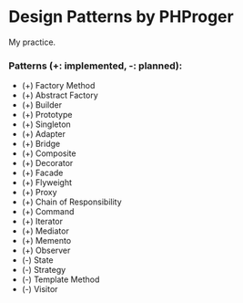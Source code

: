 # Design Patterns by PHProger

My practice.

### Patterns (+: implemented, -: planned):

 - (+) Factory Method
 - (+) Abstract Factory
 - (+) Builder
 - (+) Prototype
 - (+) Singleton
 - (+) Adapter
 - (+) Bridge
 - (+) Composite
 - (+) Decorator
 - (+) Facade
 - (+) Flyweight
 - (+) Proxy
 - (+) Chain of Responsibility
 - (+) Command
 - (+) Iterator
 - (+) Mediator
 - (+) Memento
 - (+) Observer
 - (-) State
 - (-) Strategy
 - (-) Template Method
 - (-) Visitor